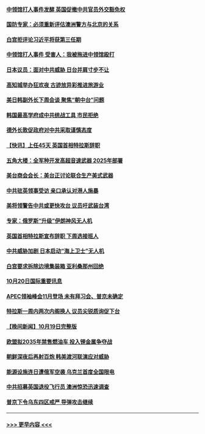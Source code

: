 #### [中领馆打人事件发酵 英国促撤中共官员外交豁免权](../pages/prog202/a103556020.md?t=10210901) 
#### [国防专家：必须重新评估澳洲警方与北京的关系](../pages/prog202/a103556051.md?t=10210901) 
#### [白宫拒评论习近平将获第三任期](../pages/prog202/a103556015.md?t=10210901) 
#### [中领馆打人事件 受害人：我被拖进中领馆殴打](../pages/prog202/a103556031.md?t=10210901) 
#### [日本议员：面对中共威胁 日台并肩寸步不让](../pages/prog202/a103556039.md?t=10210901) 
#### [高知城举办狂欢夜 古迹放异彩推进旅游业](../pages/prog202/a103556041.md?t=10210901) 
#### [美日韩副外长下周会谈 聚焦“朝中台”问题](../pages/prog202/a103555997.md?t=10210901) 
#### [韩国最高学府成中共统战工具 市民拒绝](../pages/prog202/a103556027.md?t=10210901) 
#### [德外长敦促政府对中共采取谨慎态度](../pages/prog202/a103556005.md?t=10210901) 
#### [【快讯】上任45天 英国首相特拉斯辞职](../pages/prog202/a103556023.md?t=10210901) 
#### [五角大楼：全军种开发高超音速武器 2025年部署](../pages/prog202/a103555882.md?t=10210901) 
#### [美台商会会长：美台正讨论联合生产美式武器](../pages/prog202/a103555855.md?t=10210901) 
#### [中共驻英领事受访 亲口承认对港人施暴](../pages/prog202/a103555838.md?t=10210901) 
#### [美将领警告中共或更快攻台 议员吁武装台湾](../pages/prog202/a103555836.md?t=10210901) 
#### [专家：俄罗斯“升级”伊朗神风无人机](../pages/prog202/a103555746.md?t=10210901) 
#### [英国首相特拉斯宣布辞职 下周选接班人](../pages/prog202/a103555829.md?t=10210901) 
#### [中共威胁加剧 日本启动“海上卫士”无人机](../pages/prog202/a103555737.md?t=10210901) 
#### [白宫要求拆除边境集装箱 亚利桑那州回绝](../pages/prog202/a103555754.md?t=10210901) 
#### [10月20日国际重要讯息](../pages/prog202/a103555715.md?t=10210901) 
#### [APEC领袖峰会11月登场 未有拜习会、普京未确定](../pages/prog202/a103555636.md?t=10210901) 
#### [特拉斯一周内两次内阁换人 议员尖锐质询促下台](../pages/prog202/a103555601.md?t=10210901) 
#### [【晚间新闻】10月19日完整版](../pages/prog202/a103555471.md?t=10210901) 
#### [欧盟拟2035年禁售燃油车 投入锂金属争夺战](../pages/prog202/a103555529.md?t=10210901) 
#### [朝鲜深夜后再射百炮 韩美渡河联演应对威胁](../pages/prog202/a103555476.md?t=10210901) 
#### [能源设施连日遭俄军空袭 乌克兰首度全国限电](../pages/prog202/a103555473.md?t=10210901) 
#### [中共招募英国退役飞行员 澳洲惊恐迅速调查](../pages/prog202/a103555329.md?t=10210901) 
#### [普京下令乌东四区戒严 导弹攻击继续](../pages/prog202/a103555354.md?t=10210901) 

----
#### [ >>> 更早内容 <<< ](../indexes/prog202-earlier.md)

